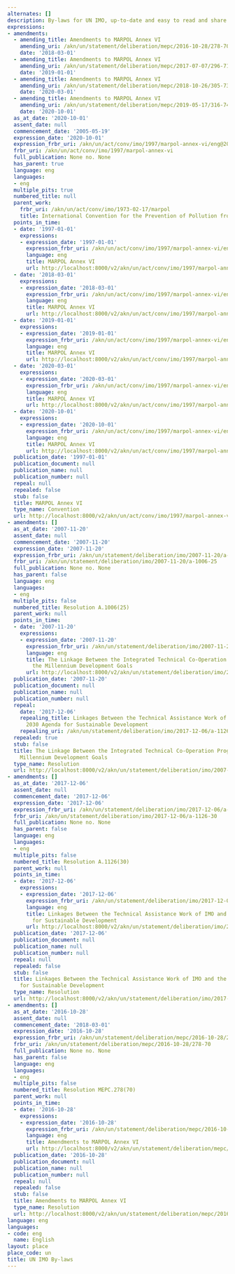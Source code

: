 ```yaml
---
alternates: []
description: By-laws for UN IMO, up-to-date and easy to read and share.
expressions:
- amendments:
  - amending_title: Amendments to MARPOL Annex VI
    amending_uri: /akn/un/statement/deliberation/mepc/2016-10-28/278-70
    date: '2018-03-01'
  - amending_title: Amendments to MARPOL Annex VI
    amending_uri: /akn/un/statement/deliberation/mepc/2017-07-07/296-71
    date: '2019-01-01'
  - amending_title: Amendments to MARPOL Annex VI
    amending_uri: /akn/un/statement/deliberation/mepc/2018-10-26/305-73
    date: '2020-03-01'
  - amending_title: Amendments to MARPOL Annex VI
    amending_uri: /akn/un/statement/deliberation/mepc/2019-05-17/316-74
    date: '2020-10-01'
  as_at_date: '2020-10-01'
  assent_date: null
  commencement_date: '2005-05-19'
  expression_date: '2020-10-01'
  expression_frbr_uri: /akn/un/act/conv/imo/1997/marpol-annex-vi/eng@2020-10-01
  frbr_uri: /akn/un/act/conv/imo/1997/marpol-annex-vi
  full_publication: None no. None
  has_parent: true
  language: eng
  languages:
  - eng
  multiple_pits: true
  numbered_title: null
  parent_work:
    frbr_uri: /akn/un/act/conv/imo/1973-02-17/marpol
    title: International Convention for the Prevention of Pollution from Ships (MARPOL)
  points_in_time:
  - date: '1997-01-01'
    expressions:
    - expression_date: '1997-01-01'
      expression_frbr_uri: /akn/un/act/conv/imo/1997/marpol-annex-vi/eng@1997-01-01
      language: eng
      title: MARPOL Annex VI
      url: http://localhost:8000/v2/akn/un/act/conv/imo/1997/marpol-annex-vi/eng@1997-01-01
  - date: '2018-03-01'
    expressions:
    - expression_date: '2018-03-01'
      expression_frbr_uri: /akn/un/act/conv/imo/1997/marpol-annex-vi/eng@2018-03-01
      language: eng
      title: MARPOL Annex VI
      url: http://localhost:8000/v2/akn/un/act/conv/imo/1997/marpol-annex-vi/eng@2018-03-01
  - date: '2019-01-01'
    expressions:
    - expression_date: '2019-01-01'
      expression_frbr_uri: /akn/un/act/conv/imo/1997/marpol-annex-vi/eng@2019-01-01
      language: eng
      title: MARPOL Annex VI
      url: http://localhost:8000/v2/akn/un/act/conv/imo/1997/marpol-annex-vi/eng@2019-01-01
  - date: '2020-03-01'
    expressions:
    - expression_date: '2020-03-01'
      expression_frbr_uri: /akn/un/act/conv/imo/1997/marpol-annex-vi/eng@2020-03-01
      language: eng
      title: MARPOL Annex VI
      url: http://localhost:8000/v2/akn/un/act/conv/imo/1997/marpol-annex-vi/eng@2020-03-01
  - date: '2020-10-01'
    expressions:
    - expression_date: '2020-10-01'
      expression_frbr_uri: /akn/un/act/conv/imo/1997/marpol-annex-vi/eng@2020-10-01
      language: eng
      title: MARPOL Annex VI
      url: http://localhost:8000/v2/akn/un/act/conv/imo/1997/marpol-annex-vi/eng@2020-10-01
  publication_date: '1997-01-01'
  publication_document: null
  publication_name: null
  publication_number: null
  repeal: null
  repealed: false
  stub: false
  title: MARPOL Annex VI
  type_name: Convention
  url: http://localhost:8000/v2/akn/un/act/conv/imo/1997/marpol-annex-vi/eng@2020-10-01
- amendments: []
  as_at_date: '2007-11-20'
  assent_date: null
  commencement_date: '2007-11-20'
  expression_date: '2007-11-20'
  expression_frbr_uri: /akn/un/statement/deliberation/imo/2007-11-20/a-1006-25/eng@2007-11-20
  frbr_uri: /akn/un/statement/deliberation/imo/2007-11-20/a-1006-25
  full_publication: None no. None
  has_parent: false
  language: eng
  languages:
  - eng
  multiple_pits: false
  numbered_title: Resolution A.1006(25)
  parent_work: null
  points_in_time:
  - date: '2007-11-20'
    expressions:
    - expression_date: '2007-11-20'
      expression_frbr_uri: /akn/un/statement/deliberation/imo/2007-11-20/a-1006-25/eng@2007-11-20
      language: eng
      title: The Linkage Between the Integrated Technical Co-Operation Programme and
        the Millennium Development Goals
      url: http://localhost:8000/v2/akn/un/statement/deliberation/imo/2007-11-20/a-1006-25/eng@2007-11-20
  publication_date: '2007-11-20'
  publication_document: null
  publication_name: null
  publication_number: null
  repeal:
    date: '2017-12-06'
    repealing_title: Linkages Between the Technical Assistance Work of IMO and the
      2030 Agenda for Sustainable Development
    repealing_uri: /akn/un/statement/deliberation/imo/2017-12-06/a-1126-30
  repealed: true
  stub: false
  title: The Linkage Between the Integrated Technical Co-Operation Programme and the
    Millennium Development Goals
  type_name: Resolution
  url: http://localhost:8000/v2/akn/un/statement/deliberation/imo/2007-11-20/a-1006-25/eng@2007-11-20
- amendments: []
  as_at_date: '2017-12-06'
  assent_date: null
  commencement_date: '2017-12-06'
  expression_date: '2017-12-06'
  expression_frbr_uri: /akn/un/statement/deliberation/imo/2017-12-06/a-1126-30/eng@2017-12-06
  frbr_uri: /akn/un/statement/deliberation/imo/2017-12-06/a-1126-30
  full_publication: None no. None
  has_parent: false
  language: eng
  languages:
  - eng
  multiple_pits: false
  numbered_title: Resolution A.1126(30)
  parent_work: null
  points_in_time:
  - date: '2017-12-06'
    expressions:
    - expression_date: '2017-12-06'
      expression_frbr_uri: /akn/un/statement/deliberation/imo/2017-12-06/a-1126-30/eng@2017-12-06
      language: eng
      title: Linkages Between the Technical Assistance Work of IMO and the 2030 Agenda
        for Sustainable Development
      url: http://localhost:8000/v2/akn/un/statement/deliberation/imo/2017-12-06/a-1126-30/eng@2017-12-06
  publication_date: '2017-12-06'
  publication_document: null
  publication_name: null
  publication_number: null
  repeal: null
  repealed: false
  stub: false
  title: Linkages Between the Technical Assistance Work of IMO and the 2030 Agenda
    for Sustainable Development
  type_name: Resolution
  url: http://localhost:8000/v2/akn/un/statement/deliberation/imo/2017-12-06/a-1126-30/eng@2017-12-06
- amendments: []
  as_at_date: '2016-10-28'
  assent_date: null
  commencement_date: '2018-03-01'
  expression_date: '2016-10-28'
  expression_frbr_uri: /akn/un/statement/deliberation/mepc/2016-10-28/278-70/eng@2016-10-28
  frbr_uri: /akn/un/statement/deliberation/mepc/2016-10-28/278-70
  full_publication: None no. None
  has_parent: false
  language: eng
  languages:
  - eng
  multiple_pits: false
  numbered_title: Resolution MEPC.278(70)
  parent_work: null
  points_in_time:
  - date: '2016-10-28'
    expressions:
    - expression_date: '2016-10-28'
      expression_frbr_uri: /akn/un/statement/deliberation/mepc/2016-10-28/278-70/eng@2016-10-28
      language: eng
      title: Amendments to MARPOL Annex VI
      url: http://localhost:8000/v2/akn/un/statement/deliberation/mepc/2016-10-28/278-70/eng@2016-10-28
  publication_date: '2016-10-28'
  publication_document: null
  publication_name: null
  publication_number: null
  repeal: null
  repealed: false
  stub: false
  title: Amendments to MARPOL Annex VI
  type_name: Resolution
  url: http://localhost:8000/v2/akn/un/statement/deliberation/mepc/2016-10-28/278-70/eng@2016-10-28
language: eng
languages:
- code: eng
  name: English
layout: place
place_code: un
title: UN IMO By-laws
---
```

